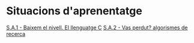# Situacions d'aprenentatge
[S.A.1 - Baixem el nivell. El llenguatge C](https://vicentcardona.github.io/ProgitractII/C/index.html)
[S.A.2 - Vas perdut? algorismes de recerca](https://vicentcardona.github.io/ProgitractII/Algorismes/index.html)

